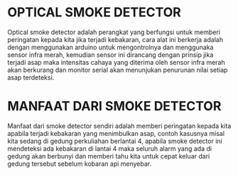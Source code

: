 # OPTICAL SMOKE DETECTOR
Optical smoke detector adalah perangkat yang berfungsi untuk memberi peringatan kepada kita jika terjadi kebakaran, cara alat ini berkerja adalah dengan menggunakan arduino untuk mengontrolnya dan menggunaka sensor infra merah, kemudian sensor ini dirancang dengan prinsip jika terjadi asap maka intensitas cahaya yang diterima oleh sensor infra merah akan berkurang dan monitor serial akan menunjukan penurunan nilai setiap asap terdeteksi.

# MANFAAT DARI SMOKE DETECTOR
Manfaat dari smoke detector sendiri adalah memberi peringatan kepada kita apabila terjadi kebakaran yang menimbulkan asap, contoh kasusnya misal kita sedang di gedung perkuliahan berlantai 4, apabila smoke detector ini mendeteksi ada kebakaran di lantai 4 maka seluruh alarm yang ada di gedung akan berbunyi dan memberi tahu kita untuk cepat keluar dari gedung tersebut sebelum kobaran api menyebar.

